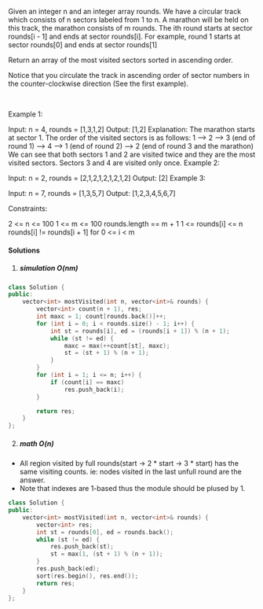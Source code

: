 Given an integer n and an integer array rounds. We have a circular track which consists of n sectors labeled from 1 to n. A marathon will be held on this track, the marathon consists of m rounds. The ith round starts at sector rounds[i - 1] and ends at sector rounds[i]. For example, round 1 starts at sector rounds[0] and ends at sector rounds[1]

Return an array of the most visited sectors sorted in ascending order.

Notice that you circulate the track in ascending order of sector numbers in the counter-clockwise direction (See the first example).

 

Example 1:


Input: n = 4, rounds = [1,3,1,2]
Output: [1,2]
Explanation: The marathon starts at sector 1. The order of the visited sectors is as follows:
1 --> 2 --> 3 (end of round 1) --> 4 --> 1 (end of round 2) --> 2 (end of round 3 and the marathon)
We can see that both sectors 1 and 2 are visited twice and they are the most visited sectors. Sectors 3 and 4 are visited only once.
Example 2:

Input: n = 2, rounds = [2,1,2,1,2,1,2,1,2]
Output: [2]
Example 3:

Input: n = 7, rounds = [1,3,5,7]
Output: [1,2,3,4,5,6,7]
 

Constraints:

2 <= n <= 100
1 <= m <= 100
rounds.length == m + 1
1 <= rounds[i] <= n
rounds[i] != rounds[i + 1] for 0 <= i < m


#### Solutions

1. ##### simulation O(nm)

```c++
class Solution {
public:
    vector<int> mostVisited(int n, vector<int>& rounds) {
        vector<int> count(n + 1), res;
        int maxc = 1; count[rounds.back()]++;
        for (int i = 0; i < rounds.size() - 1; i++) {
            int st = rounds[i], ed = (rounds[i + 1]) % (n + 1);
            while (st != ed) {
                maxc = max(++count[st], maxc);
                st = (st + 1) % (n + 1);
            }
        }
        for (int i = 1; i <= n; i++) {
            if (count[i] == maxc)
                res.push_back(i);
        }

        return res;
    }
};
```

2. ##### math O(n)

- All region visited by full rounds(start -> 2 * start -> 3 * start) has the same visiting counts. ie: nodes visited in the last unfull round are the answer.
- Note that indexes are 1-based thus the module should be plused by 1.

```c++
class Solution {
public:
    vector<int> mostVisited(int n, vector<int>& rounds) {
        vector<int> res;
        int st = rounds[0], ed = rounds.back();
        while (st != ed) {
            res.push_back(st);
            st = max(1, (st + 1) % (n + 1));
        }
        res.push_back(ed);
        sort(res.begin(), res.end());
        return res;
    }
};
```
